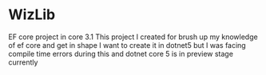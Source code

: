 # WizLib
EF core project in core 3.1
This project I created for brush up my knowledge of ef core and get in shape
I want to create it in dotnet5 but I was facing compile time errors during this and dotnet core 5 is in preview stage currently
